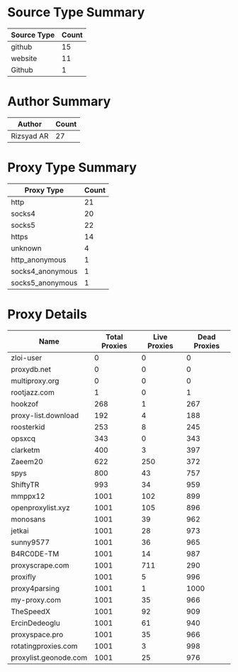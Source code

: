 # Source Type Summary

| Source Type | Count |
|-------------|-------|
| github | 15 |
| website | 11 |
| Github | 1 |


# Author Summary

| Author | Count |
|--------|-------|
| Rizsyad AR | 27 |


# Proxy Type Summary

| Proxy Type | Count |
|------------|-------|
| http | 21 |
| socks4 | 20 |
| socks5 | 22 |
| https | 14 |
| unknown | 4 |
| http_anonymous | 1 |
| socks4_anonymous | 1 |
| socks5_anonymous | 1 |


# Proxy Details

| Name | Total Proxies | Live Proxies | Dead Proxies |
|------|---------------|--------------|---------------|
| zloi-user | 0 | 0 | 0 |
| proxydb.net | 0 | 0 | 0 |
| multiproxy.org | 0 | 0 | 0 |
| rootjazz.com | 1 | 0 | 1 |
| hookzof | 268 | 1 | 267 |
| proxy-list.download | 192 | 4 | 188 |
| roosterkid | 253 | 8 | 245 |
| opsxcq | 343 | 0 | 343 |
| clarketm | 400 | 3 | 397 |
| Zaeem20 | 622 | 250 | 372 |
| spys | 800 | 43 | 757 |
| ShiftyTR | 993 | 34 | 959 |
| mmppx12 | 1001 | 102 | 899 |
| openproxylist.xyz | 1001 | 105 | 896 |
| monosans | 1001 | 39 | 962 |
| jetkai | 1001 | 28 | 973 |
| sunny9577 | 1001 | 36 | 965 |
| B4RC0DE-TM | 1001 | 14 | 987 |
| proxyscrape.com | 1001 | 711 | 290 |
| proxifly | 1001 | 5 | 996 |
| proxy4parsing | 1001 | 1 | 1000 |
| my-proxy.com | 1001 | 35 | 966 |
| TheSpeedX | 1001 | 92 | 909 |
| ErcinDedeoglu | 1001 | 61 | 940 |
| proxyspace.pro | 1001 | 35 | 966 |
| rotatingproxies.com | 1001 | 3 | 998 |
| proxylist.geonode.com | 1001 | 25 | 976 |
